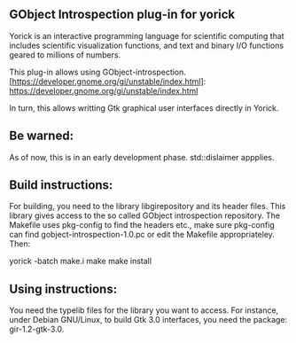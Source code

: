 GObject Introspection plug-in for yorick
----------------------------------------

Yorick is an interactive programming language for scientific computing
that includes scientific visualization functions, and text and binary
I/O functions geared to millions of numbers.

[yorick.github.com]:         http://yorick.github.com
[yorick.sourceforge.net]:    http://yorick.sourceforge.net
[github.com/dhmunro/yorick]: http://github.com/dhmunro/yorick

This plug-in allows using GObject-introspection.
[https://developer.gnome.org/gi/unstable/index.html]: https://developer.gnome.org/gi/unstable/index.html

In turn, this allows writting Gtk graphical user interfaces directly
in Yorick.


Be warned:
----------

As of now, this is in an early development phase. std::dislaimer
appplies.


Build instructions:
-------------------

For building, you need to the library libgirepository and its header
files. This library gives access to the so called GObject
introspection repository. The Makefile uses pkg-config to find the
headers etc., make sure pkg-config can find
gobject-introspection-1.0.pc or edit the Makefile
appropriateley. Then:

yorick -batch make.i
make
make install


Using instructions:
-------------------

You need the typelib files for the library you want to access. For
instance, under Debian GNU/Linux, to build Gtk 3.0 interfaces, you
need the package: gir-1.2-gtk-3.0.
